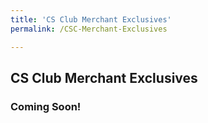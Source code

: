 ```yaml
---
title: 'CS Club Merchant Exclusives'
permalink: /CSC-Merchant-Exclusives

---
```


## CS Club Merchant Exclusives

### Coming Soon!
